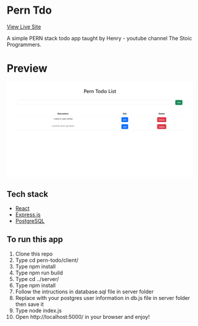 # Pern Tdo

[View Live Site](https://secure-eyrie-84860.herokuapp.com/)

A simple PERN stack todo app taught by Henry - youtube channel The Stoic Programmers.

# Preview

<img src="./resources/pern-todo.png"/>

## Tech stack

- [React](https://reactjs.org/)
- [Express.js](https://expressjs.com/)
- [PostgreSQL](https://www.postgresql.org/)

## To run this app

1. Clone this repo
2. Type cd pern-todo/client/
3. Type npm install
4. Type npm run build
5. Type cd ../server/
6. Type npm install
7. Follow the intructions in database.sql file in server folder
8. Replace with your postgres user information in db.js file in server folder then save it
9. Type node index.js
10. Open http://localhost:5000/ in your browser and enjoy!
